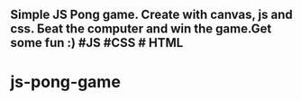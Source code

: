 ## Simple JS Pong game. Create with canvas, js and css. Бeat the computer and win the game.Get some fun :)  #JS #CSS # HTML

# js-pong-game
